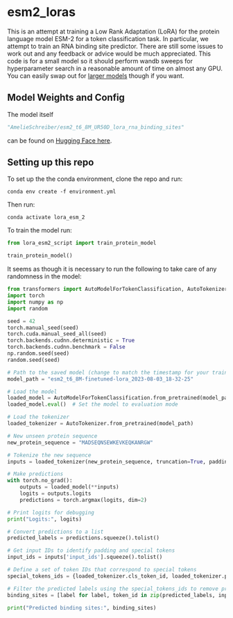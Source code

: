 # esm2_loras

This is an attempt at training a Low Rank Adaptation (LoRA) for the protein language model ESM-2 for a token classification task. In particular, we attempt to train an RNA binding site predictor. There are still some issues to work out and any feedback or advice would be much appreciated. This code is for a small model so it should perform wandb sweeps for hyperparameter search in a reasonable amount of time on almost any GPU. You can easily swap out for [larger models](https://huggingface.co/facebook/esm2_t6_8M_UR50D) though if you want. 

## Model Weights and Config

The model itself 
```python
"AmelieSchreiber/esm2_t6_8M_UR50D_lora_rna_binding_sites"
```
can be found on [Hugging Face here](https://huggingface.co/AmelieSchreiber/esm2_t6_8M_UR50D_lora_rna_binding_sites).

## Setting up this repo

To set up the the conda environment, clone the repo and run:
```
conda env create -f environment.yml
```
Then run:
```
conda activate lora_esm_2
```
To train the model run:
```python
from lora_esm2_script import train_protein_model

train_protein_model()
```

It seems as though it is necessary to run the following to take care of any randomness in the model:
```python
from transformers import AutoModelForTokenClassification, AutoTokenizer
import torch
import numpy as np
import random

seed = 42
torch.manual_seed(seed)
torch.cuda.manual_seed_all(seed)
torch.backends.cudnn.deterministic = True
torch.backends.cudnn.benchmark = False
np.random.seed(seed)
random.seed(seed)

# Path to the saved model (change to match the timestamp for your trained model
model_path = "esm2_t6_8M-finetuned-lora_2023-08-03_18-32-25"

# Load the model
loaded_model = AutoModelForTokenClassification.from_pretrained(model_path)
loaded_model.eval()  # Set the model to evaluation mode

# Load the tokenizer
loaded_tokenizer = AutoTokenizer.from_pretrained(model_path)

# New unseen protein sequence
new_protein_sequence = "MADSEQNSEWKEVKEQKANRGW"

# Tokenize the new sequence
inputs = loaded_tokenizer(new_protein_sequence, truncation=True, padding='max_length', max_length=512, return_tensors="pt")

# Make predictions
with torch.no_grad():
    outputs = loaded_model(**inputs)
    logits = outputs.logits
    predictions = torch.argmax(logits, dim=2)

# Print logits for debugging
print("Logits:", logits)

# Convert predictions to a list
predicted_labels = predictions.squeeze().tolist()

# Get input IDs to identify padding and special tokens
input_ids = inputs['input_ids'].squeeze().tolist()

# Define a set of token IDs that correspond to special tokens
special_tokens_ids = {loaded_tokenizer.cls_token_id, loaded_tokenizer.pad_token_id, loaded_tokenizer.eos_token_id}

# Filter the predicted labels using the special_tokens_ids to remove predictions for special tokens
binding_sites = [label for label, token_id in zip(predicted_labels, input_ids) if token_id not in special_tokens_ids]

print("Predicted binding sites:", binding_sites)
```
